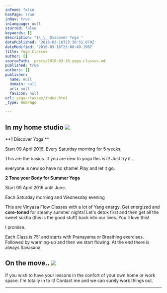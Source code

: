 ```yaml
---
inFeed: false
hasPage: true
inNav: true
inLanguage: null
starred: false
keywords: []
description: "1\_\_ Discover Yoga "
datePublished: '2016-03-16T23:30:51.079Z'
dateModified: '2016-03-16T23:08:40.190Z'
title: Yoga Classes
author: []
sourcePath: _posts/2016-03-16-yoga-classes.md
published: true
authors: []
publisher:
  name: null
  domain: null
  url: null
  favicon: null
url: yoga-classes/index.html
_type: WebPage

---
```

## In my home studio ![](https://s3-us-west-2.amazonaws.com/the-grid-img/p/bd029d29ce0c43eb674d36bb78494af4a5dd7c53.jpg)

**1   Discover Yoga **

Start 09 April 2016\. Every Saturday
morning for 5 weeks.

This are the basics. If you are new to yoga this is it! Just try it... 

everyone
is new so have no shame! Play and let it go.

**2 Tone your Body for Summer Yoga**

Start 09 April 2016 until June. 

Each Saturday morning and Wednesday evening

This are Vinyasa Flow Classes with a lot
of Yang energy. Get energized and **core-toned** for steamy summer nights! Let's detox first and
then get all the sweet sukha (this is the good stuff) back into our lives. You'll love this! 

I promise. 

Each Class is 75' and starts with Pranayama or Breathing exercises. Followed by warming-up and then we start flowing. At the end there is always Savasana. 

## On the move.. ![](https://the-grid-user-content.s3-us-west-2.amazonaws.com/ae7bae5c-403c-421a-b988-2e51f9cbde43.jpg)

If you wish to have your lessons in the confort of your own home or work space. I'm totally in to it! Contact me and we can surely work things out. 

****